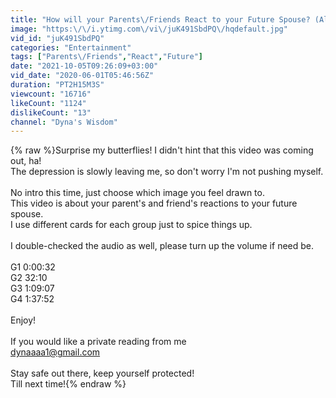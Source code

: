 ```yaml
---
title: "How will your Parents\/Friends React to your Future Spouse? (All sexes) Pick a card"
image: "https:\/\/i.ytimg.com\/vi\/juK491SbdPQ\/hqdefault.jpg"
vid_id: "juK491SbdPQ"
categories: "Entertainment"
tags: ["Parents\/Friends","React","Future"]
date: "2021-10-05T09:26:09+03:00"
vid_date: "2020-06-01T05:46:56Z"
duration: "PT2H15M3S"
viewcount: "16716"
likeCount: "1124"
dislikeCount: "13"
channel: "Dyna's Wisdom"
---
```

{% raw %}Surprise my butterflies! I didn't hint that this video was coming out, ha!<br />The depression is slowly leaving me, so don't worry I'm not pushing myself. <br /><br />No intro this time, just choose which image you feel drawn to.<br />This video is about your parent's and friend's reactions to your future spouse.<br />I use different cards for each group just to spice things up.<br /><br />I double-checked the audio as well, please turn up the volume if need be.<br /><br />G1 0:00:32<br />G2 32:10<br />G3 1:09:07<br />G4 1:37:52<br /><br />Enjoy!<br /><br />If you would like a private reading from me<br />dynaaaa1@gmail.com<br /><br />Stay safe out there, keep yourself protected!<br />Till next time!{% endraw %}
